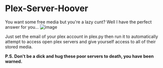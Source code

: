 # Plex-Server-Hoover

You want some free media but you're a lazy cunt? Well I have the perfect answer for you...
![image](https://user-images.githubusercontent.com/12180913/144381342-ac0678a8-8352-4e1a-9c4b-687b67c5faab.png)

Just set the email of your plex account in plex.py then run it to automatically attempt to access open plex servers and give yourself access to all of their stored media.

**P.S. Don't be a dick and hug these poor servers to death, you have been warned.**
